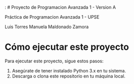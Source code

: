 : # Proyecto de Programacion Avanzada 1 - Version A

Práctica de Programacion Avanzada 1 - UPSE


Luis Torres
Manuela Maldonado Zamora

# Cómo ejecutar este proyecto

Para ejecutar este proyecto, sigue estos pasos:
1. Asegúrate de tener instalado Python 3.x en tu sistema.
2. Descarga o clona este repositorio en tu máquina local.

